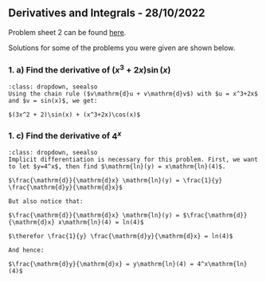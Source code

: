 ## Derivatives and Integrals - 28/10/2022
Problem sheet 2 can be found [here](https://ucl-eu-west-2-moodle-sitedata.s3.eu-west-2.amazonaws.com/4c/0a/4c0afc15dec935cbdbf249abc552c867c616da0b?response-content-disposition=inline%3B%20filename%3D%22diff_int_Q.pdf%22&response-content-type=application%2Fpdf&X-Amz-Content-Sha256=UNSIGNED-PAYLOAD&X-Amz-Algorithm=AWS4-HMAC-SHA256&X-Amz-Credential=AKIA47YHZF637GKGWUJC%2F20221117%2Feu-west-2%2Fs3%2Faws4_request&X-Amz-Date=20221117T162557Z&X-Amz-SignedHeaders=host&X-Amz-Expires=21543&X-Amz-Signature=906020d7ceffe94b6a020df9db593672e568c144da050e286b6c822ce8930db1).

Solutions for some of the problems you were given are shown below.

### 1. a) Find the derivative of $(x^3+2x)\sin(x)$

```{admonition} Solution
:class: dropdown, seealso
Using the chain rule ($v\mathrm{d}u + v\mathrm{d}v$) with $u = x^3+2x$ and $v = sin(x)$, we get:

$(3x^2 + 2)\sin(x) + (x^3+2x)\cos(x)$
```

### 1. c) Find the derivative of $4^x$

```{admonition} Solution
:class: dropdown, seealso
Implicit differentiation is necessary for this problem. First, we want to let $y=4^x$, then find $\mathrm{ln}(y) = x\mathrm{ln}(4)$.

$\frac{\mathrm{d}}{\mathrm{d}x} \mathrm{ln}(y) = \frac{1}{y} \frac{\mathrm{d}y}{\mathrm{d}x}$

But also notice that:

$\frac{\mathrm{d}}{\mathrm{d}x} \mathrm{ln}(y) = $\frac{\mathrm{d}}{\mathrm{d}x} x\mathrm{ln}(4) = ln(4)$

$\therefor \frac{1}{y} \frac{\mathrm{d}y}{\mathrm{d}x} = ln(4)$

And hence:

$\frac{\mathrm{d}y}{\mathrm{d}x} = y\mathrm{ln}(4) = 4^x\mathrm{ln}(4)$
```